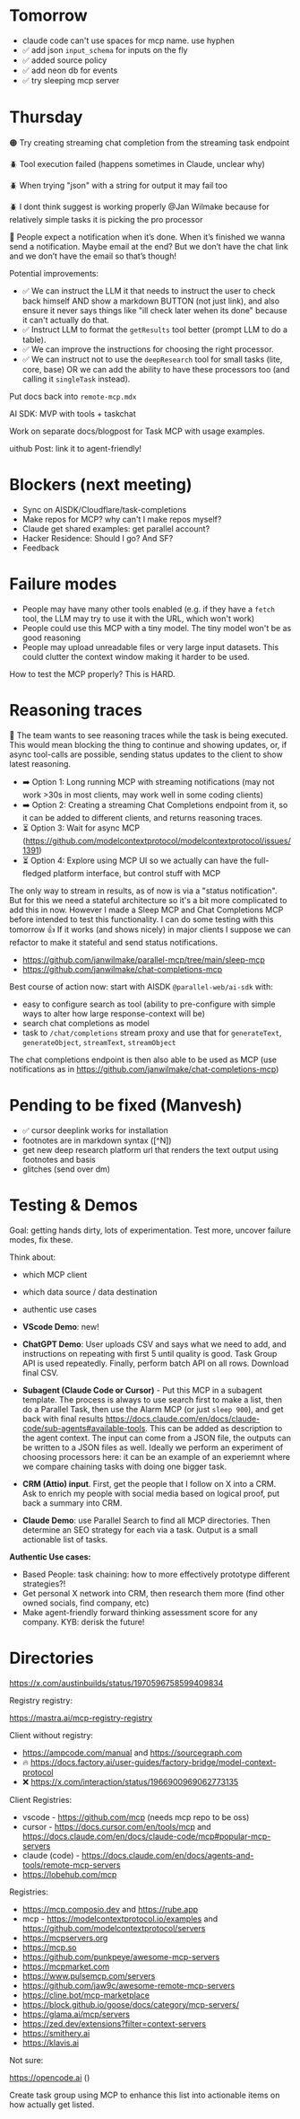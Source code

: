 # Tomorrow

- claude code can't use spaces for mcp name. use hyphen
- ✅ add json `input_schema` for inputs on the fly
- ✅ added source policy
- ✅ add neon db for events
- ✅ try sleeping mcp server

# Thursday

🟠 Try creating streaming chat completion from the streaming task endpoint

🪲 Tool execution failed (happens sometimes in Claude, unclear why)

🪲 When trying "json" with a string for output it may fail too

🪲 I dont think suggest is working properly @Jan Wilmake because for relatively simple tasks it is picking the pro processor

🤔 People expect a notification when it’s done. When it’s finished we wanna send a notification. Maybe email at the end? But we don’t have the chat link and we don’t have the email so that’s though!

Potential improvements:

- ✅ We can instruct the LLM it that needs to instruct the user to check back himself AND show a markdown BUTTON (not just link), and also ensure it never says things like "ill check later wehen its done" because it can't actually do that.
- ✅ Instruct LLM to format the `getResults` tool better (prompt LLM to do a table).
- ✅ We can improve the instructions for choosing the right processor.
- ✅ We can instruct not to use the `deepResearch` tool for small tasks (lite, core, base) OR we can add the ability to have these processors too (and calling it `singleTask` instead).

Put docs back into `remote-mcp.mdx`

AI SDK: MVP with tools + taskchat

Work on separate docs/blogpost for Task MCP with usage examples.

uithub Post: link it to agent-friendly!

# Blockers (next meeting)

- Sync on AISDK/Cloudflare/task-completions
- Make repos for MCP? why can't I make repos myself?
- Claude get shared examples: get parallel account?
- Hacker Residence: Should I go? And SF?
- Feedback

# Failure modes

- People may have many other tools enabled (e.g. if they have a `fetch` tool, the LLM may try to use it with the URL, which won't work)
- People could use this MCP with a tiny model. The tiny model won't be as good reasoning
- People may upload unreadable files or very large input datasets. This could clutter the context window making it harder to be used.

How to test the MCP properly? This is HARD.

# Reasoning traces

🤔 The team wants to see reasoning traces while the task is being executed. This would mean blocking the thing to continue and showing updates, or, if async tool-calls are possible, sending status updates to the client to show latest reasoning.

- ➡️ Option 1: Long running MCP with streaming notifications (may not work >30s in most clients, may work well in some coding clients)
- ➡️ Option 2: Creating a streaming Chat Completions endpoint from it, so it can be added to different clients, and returns reasoning traces.
- ⏳ Option 3: Wait for async MCP (https://github.com/modelcontextprotocol/modelcontextprotocol/issues/1391)
- ⏳ Option 4: Explore using MCP UI so we actually can have the full-fledged platform interface, but control stuff with MCP

The only way to stream in results, as of now is via a "status notification". But for this we need a stateful architecture so it's a bit more complicated to add this in now. However I made a Sleep MCP and Chat Completions MCP before intended to test this functionality. I can do some testing with this tomorrow :+1: If it works (and shows nicely) in major clients I suppose we can refactor to make it stateful and send status notifications.

- https://github.com/janwilmake/parallel-mcp/tree/main/sleep-mcp
- https://github.com/janwilmake/chat-completions-mcp

Best course of action now: start with AISDK `@parallel-web/ai-sdk` with:

- easy to configure search as tool (ability to pre-configure with simple ways to alter how large response-context will be)
- search chat completions as model
- task to `/chat/completions` stream proxy and use that for `generateText`, `generateObject`, `streamText`, `streamObject`

The chat completions endpoint is then also able to be used as MCP (use notifications as in https://github.com/janwilmake/chat-completions-mcp)

# Pending to be fixed (Manvesh)

- ✅ cursor deeplink works for installation
- footnotes are in markdown syntax ([^N])
- get new deep research platform url that renders the text output using footnotes and basis
- glitches (send over dm)

# Testing & Demos

Goal: getting hands dirty, lots of experimentation. Test more, uncover failure modes, fix these.

Think about:

- which MCP client
- which data source / data destination
- authentic use cases

- **VScode Demo**: new!

- **ChatGPT Demo**: User uploads CSV and says what we need to add, and instructions on repeating with first 5 until quality is good. Task Group API is used repeatedly. Finally, perform batch API on all rows. Download final CSV.

- **Subagent (Claude Code or Cursor)** - Put this MCP in a subagent template. The process is always to use search first to make a list, then do a Parallel Task, then use the Alarm MCP (or just `sleep 900`), and get back with final results https://docs.claude.com/en/docs/claude-code/sub-agents#available-tools. This can be added as description to the agent context. The input can come from a JSON file, the outputs can be written to a JSON files as well. Ideally we perform an experiment of choosing processors here: it can be an example of an experiemnt where we compare chaining tasks with doing one bigger task.

- **CRM (Attio) input**. First, get the people that I follow on X into a CRM. Ask to enrich my people with social media based on logical proof, put back a summary into CRM.

- **Claude Demo**: use Parallel Search to find all MCP directories. Then determine an SEO strategy for each via a task. Output is a small actionable list of tasks.

**Authentic Use cases:**

- Based People: task chaining: how to more effectively prototype different strategies?!
- Get personal X network into CRM, then research them more (find other owned socials, find company, etc)
- Make agent-friendly forward thinking assessment score for any company. KYB: derisk the future!

# Directories

https://x.com/austinbuilds/status/1970596758599409834

Registry registry:

https://mastra.ai/mcp-registry-registry

Client without registry:

- https://ampcode.com/manual and https://sourcegraph.com
- 🔥 https://docs.factory.ai/user-guides/factory-bridge/model-context-protocol
- ❌ https://x.com/interaction/status/1966900969062773135

Client Registries:

- vscode - https://github.com/mcp (needs mcp repo to be oss)
- cursor - https://docs.cursor.com/en/tools/mcp and https://docs.claude.com/en/docs/claude-code/mcp#popular-mcp-servers
- claude (code) - https://docs.claude.com/en/docs/agents-and-tools/remote-mcp-servers
- https://lobehub.com/mcp

Registries:

- https://mcp.composio.dev and https://rube.app
- mcp - https://modelcontextprotocol.io/examples and https://github.com/modelcontextprotocol/servers
- https://mcpservers.org
- https://mcp.so
- https://github.com/punkpeye/awesome-mcp-servers
- https://mcpmarket.com
- https://www.pulsemcp.com/servers
- https://github.com/jaw9c/awesome-remote-mcp-servers
- https://cline.bot/mcp-marketplace
- https://block.github.io/goose/docs/category/mcp-servers/
- https://glama.ai/mcp/servers
- https://zed.dev/extensions?filter=context-servers
- https://smithery.ai
- https://klavis.ai

Not sure:

https://opencode.ai ()

Create task group using MCP to enhance this list into actionable items on how actually get listed.
